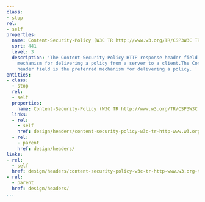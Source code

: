 ```yaml
---
class:
- stop
rel:
- self
properties:
  name: Content-Security-Policy (W3C TR http://www.w3.org/TR/CSP3W3C TR http://www.w3.org/TR/CSP2)
  sort: 441
  level: 3
  description: 'The Content-Security-Policy HTTP response header field is the preferred
    mechanism for delivering a policy from a server to a client.The Content-Security-Policy
    header field is the preferred mechanism for delivering a policy. '
entities:
- class:
  - stop
  rel:
  - self
  properties:
    name: Content-Security-Policy (W3C TR http://www.w3.org/TR/CSP3W3C TR http://www.w3.org/TR/CSP2)
  links:
  - rel:
    - self
    href: design/headers/content-security-policy-w3c-tr-http-www.w3.org-tr-csp3w3c-tr-http-www.w3.org-tr-csp2.md
  - rel:
    - parent
    href: design/headers/
links:
- rel:
  - self
  href: design/headers/content-security-policy-w3c-tr-http-www.w3.org-tr-csp3w3c-tr-http-www.w3.org-tr-csp2.md
- rel:
  - parent
  href: design/headers/
...
```

